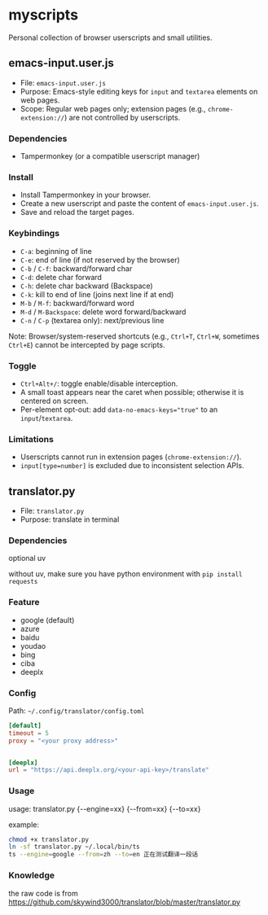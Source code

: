 # myscripts

Personal collection of browser userscripts and small utilities.

## emacs-input.user.js

- File: `emacs-input.user.js`
- Purpose: Emacs-style editing keys for `input` and `textarea` elements on web pages.
- Scope: Regular web pages only; extension pages (e.g., `chrome-extension://`) are not controlled by userscripts.

### Dependencies

- Tampermonkey (or a compatible userscript manager)

### Install

- Install Tampermonkey in your browser.
- Create a new userscript and paste the content of `emacs-input.user.js`.
- Save and reload the target pages.

### Keybindings

- `C-a`: beginning of line
- `C-e`: end of line (if not reserved by the browser)
- `C-b` / `C-f`: backward/forward char
- `C-d`: delete char forward
- `C-h`: delete char backward (Backspace)
- `C-k`: kill to end of line (joins next line if at end)
- `M-b` / `M-f`: backward/forward word
- `M-d` / `M-Backspace`: delete word forward/backward
- `C-n` / `C-p` (textarea only): next/previous line

Note: Browser/system-reserved shortcuts (e.g., `Ctrl+T`, `Ctrl+W`, sometimes `Ctrl+E`) cannot be intercepted by page scripts.

### Toggle

- `Ctrl+Alt+/`: toggle enable/disable interception.
- A small toast appears near the caret when possible; otherwise it is centered on screen.
- Per-element opt-out: add `data-no-emacs-keys="true"` to an `input`/`textarea`.

### Limitations

- Userscripts cannot run in extension pages (`chrome-extension://`).
- `input[type=number]` is excluded due to inconsistent selection APIs.

## translator.py

- File: `translator.py`
- Purpose: translate in terminal

### Dependencies

optional uv

without uv, make sure you have python environment with `pip install requests`

### Feature

- google (default)
- azure
- baidu
- youdao
- bing
- ciba
- deeplx

### Config

Path: `~/.config/translator/config.toml`

```toml
[default]
timeout = 5
proxy = "<your proxy address>"


[deeplx]
url = "https://api.deeplx.org/<your-api-key>/translate"
```

### Usage

usage: translator.py {--engine=xx} {--from=xx} {--to=xx}

example:

```sh
chmod +x translator.py
ln -sf translator.py ~/.local/bin/ts
ts --engine=google --from=zh --to=en 正在测试翻译一段话
```

### Knowledge

the raw code is from https://github.com/skywind3000/translator/blob/master/translator.py
